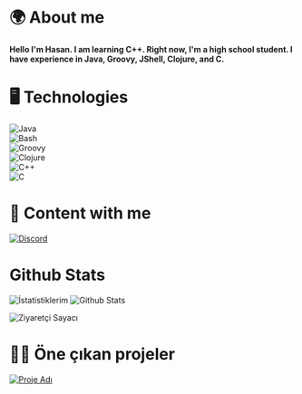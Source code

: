 # 🌍 About me
#### Hello I'm Hasan. I am learning C++. Right now, I'm a high school student. I have experience in Java, Groovy, JShell, Clojure, and C.

# 🖥 Technologies
![Java](https://img.shields.io/badge/java-%23ED8B00.svg?style=for-the-badge&logo=openjdk&logoColor=white&logoWidth=60)  
![Bash](https://img.shields.io/badge/bash-%23121011.svg?style=for-the-badge&logo=gnu-bash&logoColor=white&logoWidth=58)  
![Groovy](https://img.shields.io/badge/Groovy-%2340E0D0.svg?style=for-the-badge&logo=apache-groovy&logoColor=white&logoWidth=39)  
![Clojure](https://img.shields.io/badge/Clojure-%234CAF50.svg?style=for-the-badge&logo=clojure&logoColor=white&logoWidth=34)  
![C++](https://img.shields.io/badge/C++-%2300599C.svg?style=for-the-badge&logo=c%2B%2B&logoColor=white&logoWidth=40)  
![C](https://img.shields.io/badge/C-%2300599C.svg?style=for-the-badge&logo=c&logoColor=white&logoWidth=40)

# 🚗 Content with me
[![Discord](https://img.shields.io/badge/Discord-%230077B5.svg?logo=discord&logoColor=white&logoWidth=40&style=for-the-badge)](https://discord.gg/5eTk3Ac4)

# Github Stats
![İstatistiklerim](https://github-readme-stats.vercel.app/api?username=hasankb44&show_icons=true&theme=radical)
![Github Stats](https://github-readme-stats.vercel.app/api/top-langs/?username=hasankb44&theme=dark&hide_border=true&include_all_commits=true&count_private=false&layout=compact)

![Ziyaretçi Sayacı](https://visitcount.itsvg.in/api?id=hasankb44&icon=0&color=0)

# 🐱‍👤 Öne çıkan projeler
[![Proje Adı](https://github-readme-stats.vercel.app/api/pin/?username=hasankb44&repo=Java-Data-analysis&theme=dark)](https://github.com/hasankb44/Java-Data-analysis)

